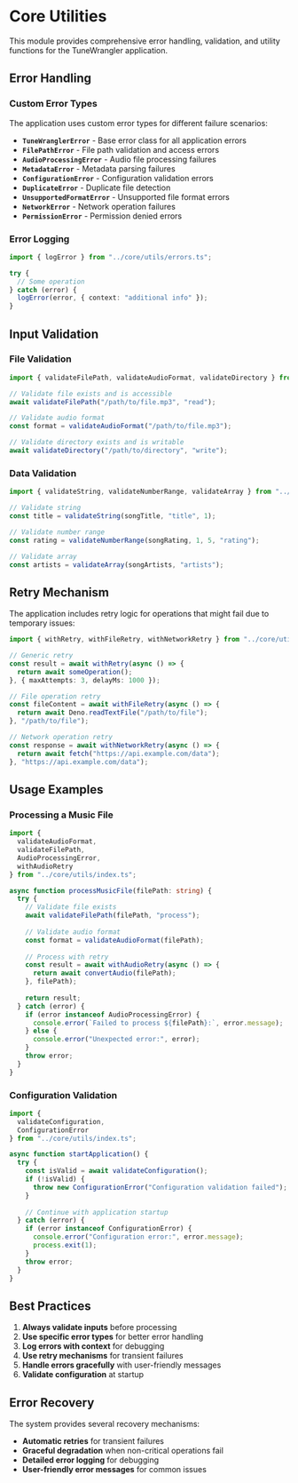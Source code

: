 # Core Utilities

This module provides comprehensive error handling, validation, and utility functions for the TuneWrangler application.

## Error Handling

### Custom Error Types

The application uses custom error types for different failure scenarios:

- **`TuneWranglerError`** - Base error class for all application errors
- **`FilePathError`** - File path validation and access errors
- **`AudioProcessingError`** - Audio file processing failures
- **`MetadataError`** - Metadata parsing failures
- **`ConfigurationError`** - Configuration validation errors
- **`DuplicateError`** - Duplicate file detection
- **`UnsupportedFormatError`** - Unsupported file format errors
- **`NetworkError`** - Network operation failures
- **`PermissionError`** - Permission denied errors

### Error Logging

```typescript
import { logError } from "../core/utils/errors.ts";

try {
  // Some operation
} catch (error) {
  logError(error, { context: "additional info" });
}
```

## Input Validation

### File Validation

```typescript
import { validateFilePath, validateAudioFormat, validateDirectory } from "../core/utils/validation.ts";

// Validate file exists and is accessible
await validateFilePath("/path/to/file.mp3", "read");

// Validate audio format
const format = validateAudioFormat("/path/to/file.mp3");

// Validate directory exists and is writable
await validateDirectory("/path/to/directory", "write");
```

### Data Validation

```typescript
import { validateString, validateNumberRange, validateArray } from "../core/utils/validation.ts";

// Validate string
const title = validateString(songTitle, "title", 1);

// Validate number range
const rating = validateNumberRange(songRating, 1, 5, "rating");

// Validate array
const artists = validateArray(songArtists, "artists");
```

## Retry Mechanism

The application includes retry logic for operations that might fail due to temporary issues:

```typescript
import { withRetry, withFileRetry, withNetworkRetry } from "../core/utils/retry.ts";

// Generic retry
const result = await withRetry(async () => {
  return await someOperation();
}, { maxAttempts: 3, delayMs: 1000 });

// File operation retry
const fileContent = await withFileRetry(async () => {
  return await Deno.readTextFile("/path/to/file");
}, "/path/to/file");

// Network operation retry
const response = await withNetworkRetry(async () => {
  return await fetch("https://api.example.com/data");
}, "https://api.example.com/data");
```

## Usage Examples

### Processing a Music File

```typescript
import { 
  validateAudioFormat, 
  validateFilePath, 
  AudioProcessingError,
  withAudioRetry 
} from "../core/utils/index.ts";

async function processMusicFile(filePath: string) {
  try {
    // Validate file exists
    await validateFilePath(filePath, "process");
    
    // Validate audio format
    const format = validateAudioFormat(filePath);
    
    // Process with retry
    const result = await withAudioRetry(async () => {
      return await convertAudio(filePath);
    }, filePath);
    
    return result;
  } catch (error) {
    if (error instanceof AudioProcessingError) {
      console.error(`Failed to process ${filePath}:`, error.message);
    } else {
      console.error("Unexpected error:", error);
    }
    throw error;
  }
}
```

### Configuration Validation

```typescript
import { 
  validateConfiguration, 
  ConfigurationError 
} from "../core/utils/index.ts";

async function startApplication() {
  try {
    const isValid = await validateConfiguration();
    if (!isValid) {
      throw new ConfigurationError("Configuration validation failed");
    }
    
    // Continue with application startup
  } catch (error) {
    if (error instanceof ConfigurationError) {
      console.error("Configuration error:", error.message);
      process.exit(1);
    }
    throw error;
  }
}
```

## Best Practices

1. **Always validate inputs** before processing
2. **Use specific error types** for better error handling
3. **Log errors with context** for debugging
4. **Use retry mechanisms** for transient failures
5. **Handle errors gracefully** with user-friendly messages
6. **Validate configuration** at startup

## Error Recovery

The system provides several recovery mechanisms:

- **Automatic retries** for transient failures
- **Graceful degradation** when non-critical operations fail
- **Detailed error logging** for debugging
- **User-friendly error messages** for common issues 
